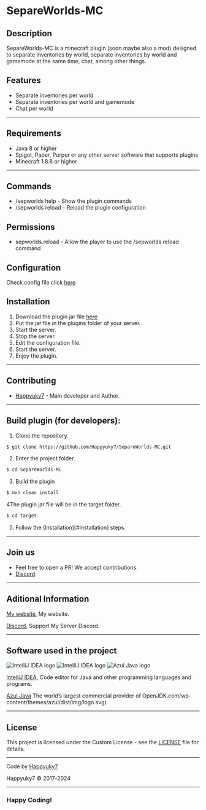 # SepareWorlds-MC

## Description

SepareWorlds-MC is a minecraft plugin (soon maybe also a mod) designed to separate inventories by world, separate inventories by world and gamemode at the same time, chat, among other things.

## Features
- Separate inventories per world
- Separate inventories per world and gamemode
- Chat per world

---

## Requirements
- Java 8 or higher
- Spigot, Paper, Purpur or any other server software that supports plugins
- Minecraft 1.8.8 or higher

---

## Commands
- /sepworlds help - Show the plugin commands
- /sepworlds reload - Reload the plugin configuration

## Permissions
- sepworlds.reload - Allow the player to use the /sepworlds reload command

## Configuration

Check config file click [here](https://github.com/Happyuky7/SepareWorlds-MC/blob/master/src/main/resources/config.yml)

## Installation

1. Download the plugin jar file [here](https://github.com/Happyuky7/SepareWorlds-MC/releases)
2. Put the jar file in the plugins folder of your server.
3. Start the server.
4. Stop the server.
5. Edit the configuration file.
6. Start the server.
7. Enjoy the plugin.

---

## Contributing

- [Happyuky7](https://github.com/Happyuky7) - Main developer and Author.

---

## Build plugin (for developers):

1. Clone the repository.
```bash
$ git clone https://github.com/Happyuky7/SepareWorlds-MC.git
```

2. Enter the project folder.
```bash
$ cd SepareWorlds-MC
```

3. Build the plugin
```bash
$ mvn clean install
```

4The plugin jar file will be in the target folder.
```bash
$ cd target
```

5. Follow the (Installation)[#Installation] steps.

---

## Join us

* Feel free to open a PR! We accept contributions.
* [Discord](https://discord.gg/3EebYUyeUX)

---

## Aditional Information

[My website](https://happy7.xyz), My website.

[Discord](https://discord.gg/3EebYUyeUX), Support My Server Discord.

---

## Software used in the project

![IntelliJ IDEA logo](https://resources.jetbrains.com/storage/products/company/brand/logos/IntelliJ_IDEA_icon.png?size=100px)
![IntelliJ IDEA logo](https://resources.jetbrains.com/storage/products/company/brand/logos/IntelliJ_IDEA.png)
![Azul Java logo](https://www.azul.com/wp-content/themes/azul/dist/img/logo.svg)

[IntelliJ IDEA](https://www.jetbrains.com/idea/), Code editor for Java and other programming languages and programs.

[Azul Java](https://www.azul.com/) The world’s largest commercial provider of OpenJDK.com/wp-content/themes/azul/dist/img/logo.svg)

---

## License

This project is licensed under the Custom License - see the [LICENSE](https://github.com/Happyuky7/SepareWorlds-MC/blob/master/LICENSE) file for details.

---

Code by [Happyuky7](https://github.com/Happyuky7/)

Happyuky7 © 2017-2024

---

### Happy Coding!
